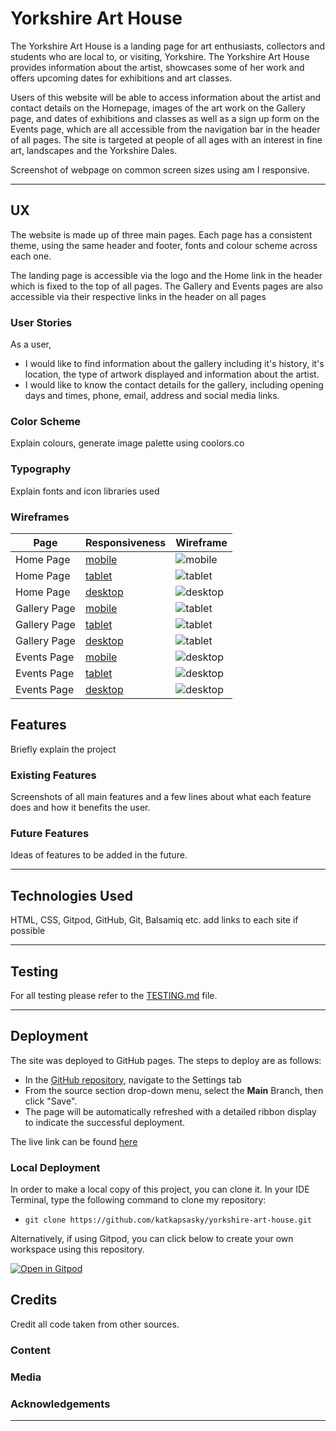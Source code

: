 # Yorkshire Art House

The Yorkshire Art House is a landing page for art enthusiasts, collectors and students who are local to, or visiting, Yorkshire. The Yorkshire Art House provides information about the artist, showcases some of her work and offers upcoming dates for exhibitions and art classes.

Users of this website will be able to access information about the artist and contact details on the Homepage, images of the art work on the Gallery page, and dates of exhibitions and classes as well as a sign up form on the Events page, which are all accessible from the navigation bar in the header of all pages. The site is targeted at people of all ages with an interest in fine art, landscapes and the Yorkshire Dales.

Screenshot of webpage on common screen sizes using am I responsive.

---

## UX

The website is made up of three main pages. Each page has a consistent theme, using the same header and footer, fonts and colour scheme across each one.

The landing page is accessible via the logo and the Home link in the header which is fixed to the top of all pages. The Gallery and Events pages are also accessible via their respective links in the header on all pages

### User Stories

As a user, 
<ul>
<li>I would like to find information about the gallery including it's history, it's location, the type of artwork displayed and information about the artist. </li> 
<li>I would like to know the contact details for the gallery, including opening days and times, phone, email, address and social media links. </li>
</ul>

### Color Scheme

Explain colours, generate image palette using coolors.co

### Typography

Explain fonts and icon libraries used

### Wireframes

| Page | Responsiveness | Wireframe |
| --- | --- | --- |
| Home Page | [mobile](documentation/responsiveness/mobile-homepage.png) | ![mobile](documentation/wireframes/mobile-homepage.png) |
| Home Page | [tablet](documentation/responsiveness/tablet-homepage.png) | ![tablet](documentation/wireframes/tablet-homepage.png) |
| Home Page | [desktop](documentation/responsiveness/desktop-homepage.png) | ![desktop](documentation/wireframes/desktop-homepage.png) |
| Gallery Page | [mobile](documentation/responsiveness/mobile-gallery.png) | ![tablet](documentation/wireframes/mobile-gallery.png) |
| Gallery Page | [tablet](documentation/responsiveness/tablet-gallery.png) | ![tablet](documentation/wireframes/tablet-gallery.png) |
| Gallery Page | [desktop](documentation/responsiveness/desktop-gallery.png) | ![tablet](documentation/wireframes/desktop-gallery.png) |
| Events Page | [mobile](documentation/responsiveness/mobile-events.png) | ![desktop](documentation/wireframes/mobile-events.png) |
| Events Page | [tablet](documentation/responsiveness/tablet-events.png) | ![desktop](documentation/wireframes/tablet-events.png) |
| Events Page | [desktop](documentation/responsiveness/desktop-events.png) | ![desktop](documentation/wireframes/desktop-events.png) |

## Features

Briefly explain the project

### Existing Features

Screenshots of all main features and a few lines about what each feature does and how it benefits the user.

### Future Features 

Ideas of features to be added in the future.

---

## Technologies Used

HTML, CSS, Gitpod, GitHub, Git, Balsamiq etc. add links to each site if possible

---

## Testing

For all testing please refer to the [TESTING.md](TESTING.md) file.

---

## Deployment

The site was deployed to GitHub pages. The steps to deploy are as follows: 
  - In the [GitHub repository](https://github.com/katkapsasky/yorkshire-art-house), navigate to the Settings tab 
  - From the source section drop-down menu, select the **Main** Branch, then click "Save".
  - The page will be automatically refreshed with a detailed ribbon display to indicate the successful deployment.

The live link can be found [here](https://katkapsasky.github.io/yorkshire-art-house/)

### Local Deployment

In order to make a local copy of this project, you can clone it. In your IDE Terminal, type the following command to clone my repository:

- `git clone https://github.com/katkapsasky/yorkshire-art-house.git`

Alternatively, if using Gitpod, you can click below to create your own workspace using this repository.

[![Open in Gitpod](https://gitpod.io/button/open-in-gitpod.svg)](https://gitpod.io/#https://github.com/katkapsasky/yorkshire-art-house)

## Credits

Credit all code taken from other sources.

### Content

### Media

### Acknowledgements

---
